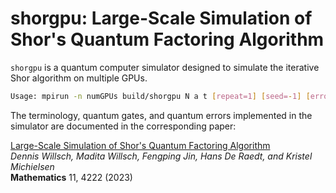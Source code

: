 # shorgpu: Large-Scale Simulation of Shor's Quantum Factoring Algorithm

`shorgpu` is a quantum computer simulator designed to simulate the iterative Shor algorithm on multiple GPUs. 

```bash
Usage: mpirun -n numGPUs build/shorgpu N a t [repeat=1] [seed=-1] [errorseed=-1] [append=1] [cpprandom=1] [saverandom=0] [buffercount=2**21] [delta=0] [quantumerrors=0] [outfile=classicalbits.out]
```

The terminology, quantum gates, and quantum errors implemented in the simulator are documented in the corresponding paper:

[Large-Scale Simulation of Shor's Quantum Factoring Algorithm](https://doi.org/10.3390/math11194222) <br>
_Dennis Willsch, Madita Willsch, Fengping Jin, Hans De Raedt, and Kristel Michielsen_ <br>
**Mathematics** 11, 4222 (2023)
